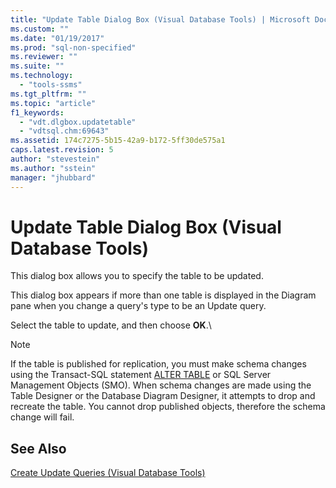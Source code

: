 ```yaml
---
title: "Update Table Dialog Box (Visual Database Tools) | Microsoft Docs"
ms.custom: ""
ms.date: "01/19/2017"
ms.prod: "sql-non-specified"
ms.reviewer: ""
ms.suite: ""
ms.technology: 
  - "tools-ssms"
ms.tgt_pltfrm: ""
ms.topic: "article"
f1_keywords: 
  - "vdt.dlgbox.updatetable"
  - "vdtsql.chm:69643"
ms.assetid: 174c7275-5b15-42a9-b172-5ff30de575a1
caps.latest.revision: 5
author: "stevestein"
ms.author: "sstein"
manager: "jhubbard"
---
```

# Update Table Dialog Box (Visual Database Tools)
This dialog box allows you to specify the table to be updated.  
  
This dialog box appears if more than one table is displayed in the Diagram pane when you change a query's type to be an Update query.  
  
Select the table to update, and then choose **OK**.\  
  
> [!NOTE]  
> If the table is published for replication, you must make schema changes using the Transact-SQL statement [ALTER TABLE](http://msdn.microsoft.com/en-us/f1745145-182d-4301-a334-18f799d361d1) or SQL Server Management Objects (SMO). When schema changes are made using the Table Designer or the Database Diagram Designer, it attempts to drop and recreate the table. You cannot drop published objects, therefore the schema change will fail.  
  
## See Also  
[Create Update Queries (Visual Database Tools)](../../ssms/visual-db-tools/create-update-queries-visual-database-tools.md)  
  
